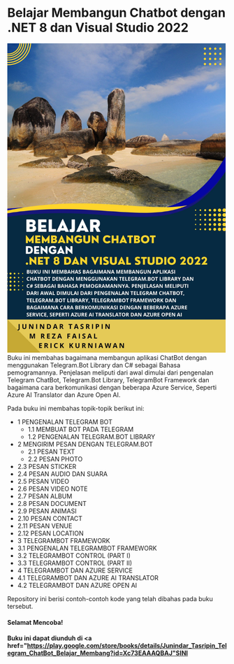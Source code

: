 # Belajar Membangun Chatbot dengan .NET 8 dan Visual Studio 2022
<img src="https://github.com/junindar/TelegramBotEbook/blob/master/images/3.jpg" width="500">
Buku ini membahas bagaimana membangun aplikasi ChatBot dengan menggunakan Telegram.Bot Library dan C# sebagai Bahasa pemogramannya. Penjelasan meliputi dari awal dimulai dari pengenalan Telegram ChatBot, Telegram.Bot Library, TelegramBot Framework dan bagaimana cara berkomunikasi dengan beberapa Azure Service, Seperti Azure AI Translator dan Azure Open AI.

Pada buku ini membahas topik-topik berikut ini:
* 1 PENGENALAN TELEGRAM BOT	
  * 1.1 MEMBUAT BOT PADA TELEGRAM	
  * 1.2 PENGENALAN TELEGRAM.BOT LIBRARY	
* 2 MENGIRIM PESAN DENGAN TELEGRAM.BOT	
  * 2.1 PESAN TEXT	
  * 2.2 PESAN PHOTO	
 * 2.3 PESAN STICKER	
 * 2.4 PESAN AUDIO DAN SUARA	
 * 2.5 PESAN VIDEO	
 * 2.6 PESAN VIDEO NOTE	
 * 2.7 PESAN ALBUM	
 * 2.8 PESAN DOCUMENT	
 * 2.9 PESAN ANIMASI	
 * 2.10 PESAN CONTACT	
 * 2.11 PESAN VENUE	
 * 2.12 PESAN LOCATION	
* 3 TELEGRAMBOT FRAMEWORK	
 * 3.1 PENGENALAN TELEGRAMBOT FRAMEWORK	
 * 3.2 TELEGRAMBOT CONTROL (PART I)	
 * 3.3 TELEGRAMBOT CONTROL (PART II)	
* 4 TELEGRAMBOT DAN AZURE SERVICE	
 * 4.1 TELEGRAMBOT DAN AZURE AI TRANSLATOR	
 * 4.2 TELEGRAMBOT DAN AZURE OPEN AI	

Repository ini berisi contoh-contoh kode yang telah dibahas pada buku tersebut.

#### Selamat Mencoba!

#### Buku ini dapat diunduh di <a href="https://play.google.com/store/books/details/Junindar_Tasripin_Telegram_ChatBot_Belajar_Membang?id=Xc73EAAAQBAJ"SINI</a>

